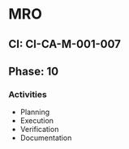 # MRO

## CI: CI-CA-M-001-007
## Phase: 10

### Activities
- Planning
- Execution
- Verification
- Documentation
